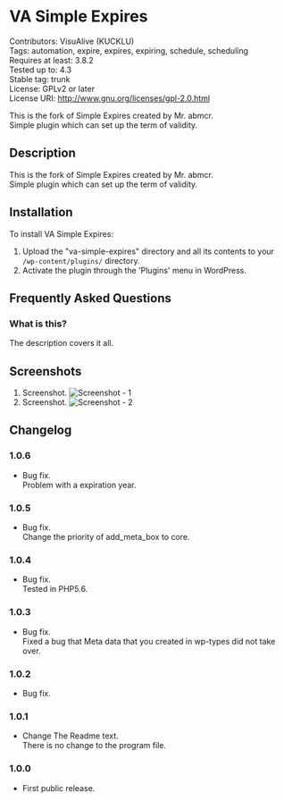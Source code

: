 # VA Simple Expires
Contributors: VisuAlive (KUCKLU)  
Tags: automation, expire, expires, expiring, schedule, scheduling  
Requires at least: 3.8.2  
Tested up to: 4.3  
Stable tag: trunk  
License: GPLv2 or later  
License URI: http://www.gnu.org/licenses/gpl-2.0.html

This is the fork of Simple Expires created by Mr. abmcr.  
Simple plugin which can set up the term of validity.  

## Description

This is the fork of Simple Expires created by Mr. abmcr.  
Simple plugin which can set up the term of validity.

## Installation

To install VA Simple Expires:

1. Upload the "va-simple-expires" directory and all its contents to your `/wp-content/plugins/` directory.
2. Activate the plugin through the 'Plugins' menu in WordPress.

## Frequently Asked Questions
### What is this?

The description covers it all.

## Screenshots

1. Screenshot.
![Screenshot - 1](https://raw.githubusercontent.com/VisuAlive/va-simple-expires/master/screenshot-1.png)
2. Screenshot.
![Screenshot - 2](https://raw.githubusercontent.com/VisuAlive/va-simple-expires/master/screenshot-2.png)

## Changelog

### 1.0.6
* Bug fix.  
Problem with a expiration year.

### 1.0.5
* Bug fix.  
Change the priority of add_meta_box to core.

### 1.0.4
* Bug fix.  
Tested in PHP5.6.

### 1.0.3
* Bug fix.  
Fixed a bug that Meta data that you created in wp-types did not take over.

### 1.0.2
* Bug fix.

### 1.0.1
* Change The Readme text.  
There is no change to the program file.

### 1.0.0
* First public release.


